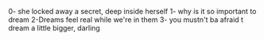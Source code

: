 0- she locked away a secret, deep inside herself
1- why is it so important to dream
2-Dreams feel real while we're in them
3- you mustn't ba afraid t dream a little bigger, darling
